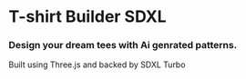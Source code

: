 # T-shirt Builder SDXL
### Design your dream tees with Ai genrated patterns.

Built using Three.js and backed by SDXL Turbo
